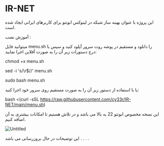 # IR-NET
این پروژه با عنوان بهینه ساز شبکه در لینوکس ابونتو برای کاربرهای ایرانی ایجاد شده است.




آموزش نصب :




میتوانید فایل menu.sh را دانلود و مستقیم در پوشه روت سرور آپلود کنید و سپس با درج دستورات زیر آن را به صورت آفلاین اجرا نمایید:


chmod +x menu.sh

sed -i 's/\r$//' menu.sh

sudo bash menu.sh


یا با استفاده از دستور زیر آن را به صورت مستقیم روی سرور خود اجرا کنید:




bash <(curl -sSL https://raw.githubusercontent.com/cy33r/IR-NET/main/menu.sh)



این نسخه مخصوص ابونتو 22 به بالا می باشد و در تلاش هستیم تا امکانات بیشتری به آن اضافه کنیم.


![Untitled](https://github.com/user-attachments/assets/0d893226-446c-451f-bf51-9b31e8f9af66)



این توضیحات در حال بروزرسانی می باشد . . . .
